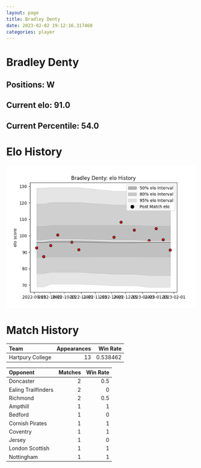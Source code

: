 ```yaml
---  
layout: page  
title: Bradley Denty  
date: 2023-02-02 19:12:16.317460  
categories: player  
---
```

# Bradley Denty

## Positions: W

## Current elo: 91.0

## Current Percentile: 54.0

# Elo History


![elo history](history_BradleyDenty.png)
# Match History


| Team             |   Appearances |   Win Rate |
|:-----------------|--------------:|-----------:|
| Hartpury College |            13 |   0.538462 |

| Opponent            |   Matches |   Win Rate |
|:--------------------|----------:|-----------:|
| Doncaster           |         2 |        0.5 |
| Ealing Trailfinders |         2 |        0   |
| Richmond            |         2 |        0.5 |
| Ampthill            |         1 |        1   |
| Bedford             |         1 |        0   |
| Cornish Pirates     |         1 |        1   |
| Coventry            |         1 |        1   |
| Jersey              |         1 |        0   |
| London Scottish     |         1 |        1   |
| Nottingham          |         1 |        1   |